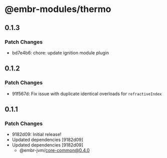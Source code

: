 # @embr-modules/thermo

## 0.1.3

### Patch Changes

- bd7e4b6: chore: update ignition module plugin

## 0.1.2

### Patch Changes

- 91f567d: Fix issue with duplicate identical overloads for `refractiveIndex`

## 0.1.1

### Patch Changes

- 9182d09: Initial release!
- Updated dependencies [9182d09]
- Updated dependencies [9182d09]
  - @embr-jvm/core-common@0.4.0
